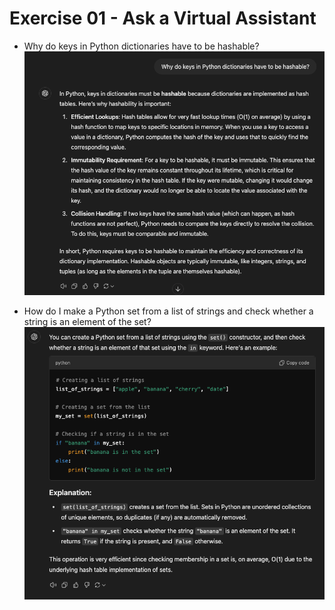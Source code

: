 # Exercise 01 - Ask a Virtual Assistant

* Why do keys in Python dictionaries have to be hashable?
![Hashable Keys](images/AI_Assistant_01.png)

* How do I make a Python set from a list of strings and check whether a string is an element of the set?
  ![Strings in Set](images/AI_Assistant_02.png)
